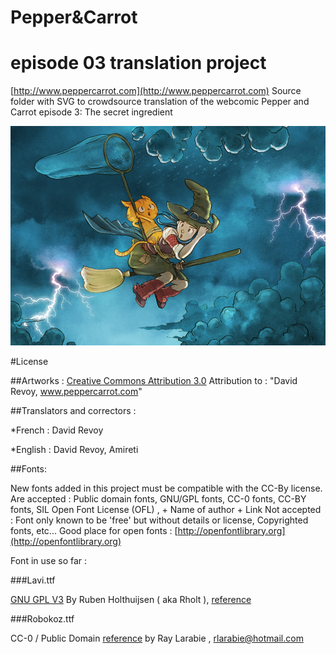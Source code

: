 # Pepper&Carrot
# episode 03 translation project

[http://www.peppercarrot.com](http://www.peppercarrot.com)
Source folder with SVG to crowdsource translation of the webcomic Pepper and Carrot episode 3: The secret ingredient

![alt tag](gfx_Pepper-and-Carrot_by-David-Revoy_E03.png)

#License

##Artworks : 
[Creative Commons Attribution 3.0](https://creativecommons.org/licenses/by/3.0/)
Attribution to : "David Revoy, www.peppercarrot.com"

##Translators and correctors : 

*French : David Revoy

*English : David Revoy, Amireti

##Fonts:

New fonts added in this project must be compatible with the CC-By license.
Are accepted : Public domain fonts, GNU/GPL fonts, CC-0 fonts, CC-BY fonts, SIL Open Font License (OFL) ,  + Name of author + Link
Not accepted : Font only known to be 'free' but without details or license, Copyrighted fonts, etc...
Good place for open fonts : [http://openfontlibrary.org](http://openfontlibrary.org)

Font in use so far :

###Lavi.ttf

[GNU GPL V3](http://www.gnu.org/copyleft/gpl.html)
By Ruben Holthuijsen ( aka Rholt ), [reference](http://www.dafont.com/lavi.font)

###Robokoz.ttf

CC-0 / Public Domain [reference](http://dafont.me/view_file/175/UmVhZF9NZS50eHQ=/read_me.txt)
by Ray Larabie , rlarabie@hotmail.com
